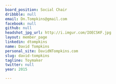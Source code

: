 ```yaml
---
board_position: Social Chair
dribbble: null
email: Dn.Tompkins@gmail.com
facebook: null
github: null
headshot_jpg_url: http://i.imgur.com/IOECSKF.jpg
layout: member_page
linkedin: dtompkins
name: David Tompkins
personal_site: DavidNTompkins.com
slug: david-tompkins
tagline: Toymaker
twitter: null
year: 2015

---
```

